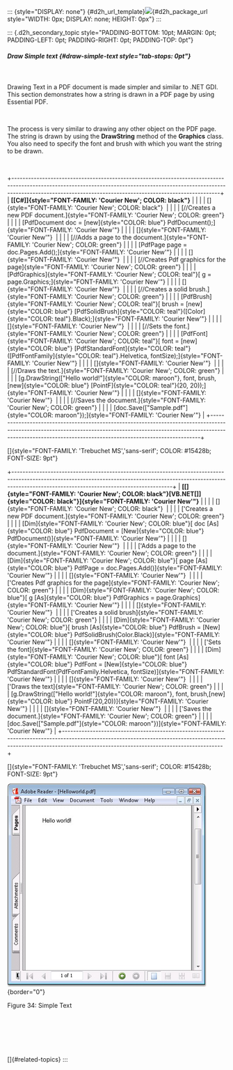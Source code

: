 ::: {style="DISPLAY: none"}
[](ms-xhelp:///?Id=d2h_url_template){#d2h_url_template}![](!package_url!){#d2h_package_url style="WIDTH: 0px; DISPLAY: none; HEIGHT: 0px"}
:::

::: {.d2h_secondary_topic style="PADDING-BOTTOM: 10pt; MARGIN: 0pt; PADDING-LEFT: 0pt; PADDING-RIGHT: 0pt; PADDING-TOP: 0pt"}
##### Draw Simple text {#draw-simple-text style="tab-stops: 0pt"}

 

Drawing Text in a PDF document is made simpler and similar to .NET GDI. This section demonstrates how a string is drawn in a PDF page by using Essential PDF.

 

The process is very similar to drawing any other object on the PDF page. The string is drawn by using the **DrawString** method of the **Graphics** class. You also need to specify the font and brush with which you want the string to be drawn.

 

+--------------------------------------------------------------------------------------------------------------------------------------------------------------------------------------------------------------------------------------+
| **[\[C#\]]{style="FONT-FAMILY: 'Courier New'; COLOR: black"}**                                                                                                                                                                       |
|                                                                                                                                                                                                                                      |
| []{style="FONT-FAMILY: 'Courier New'; COLOR: black"}                                                                                                                                                                                 |
|                                                                                                                                                                                                                                      |
| [//Creates a new PDF document.]{style="FONT-FAMILY: 'Courier New'; COLOR: green"}                                                                                                                                                    |
|                                                                                                                                                                                                                                      |
| [PdfDocument doc = [new]{style="COLOR: blue"} PdfDocument();]{style="FONT-FAMILY: 'Courier New'"}                                                                                                                                    |
|                                                                                                                                                                                                                                      |
| []{style="FONT-FAMILY: 'Courier New'"}                                                                                                                                                                                               |
|                                                                                                                                                                                                                                      |
| [//Adds a page to the document.]{style="FONT-FAMILY: 'Courier New'; COLOR: green"}                                                                                                                                                   |
|                                                                                                                                                                                                                                      |
| [PdfPage page = doc.Pages.Add();]{style="FONT-FAMILY: 'Courier New'"}                                                                                                                                                                |
|                                                                                                                                                                                                                                      |
| []{style="FONT-FAMILY: 'Courier New'"}                                                                                                                                                                                               |
|                                                                                                                                                                                                                                      |
| [//Creates Pdf graphics for the page]{style="FONT-FAMILY: 'Courier New'; COLOR: green"}                                                                                                                                              |
|                                                                                                                                                                                                                                      |
| [PdfGraphics]{style="FONT-FAMILY: 'Courier New'; COLOR: teal"}[ g = page.Graphics;]{style="FONT-FAMILY: 'Courier New'"}                                                                                                              |
|                                                                                                                                                                                                                                      |
| []{style="FONT-FAMILY: 'Courier New'"}                                                                                                                                                                                               |
|                                                                                                                                                                                                                                      |
| [//Creates a solid brush.]{style="FONT-FAMILY: 'Courier New'; COLOR: green"}                                                                                                                                                         |
|                                                                                                                                                                                                                                      |
| [PdfBrush]{style="FONT-FAMILY: 'Courier New'; COLOR: teal"}[ brush = [new]{style="COLOR: blue"} [PdfSolidBrush]{style="COLOR: teal"}([Color]{style="COLOR: teal"}.Black);]{style="FONT-FAMILY: 'Courier New'"}                       |
|                                                                                                                                                                                                                                      |
| []{style="FONT-FAMILY: 'Courier New'"}                                                                                                                                                                                               |
|                                                                                                                                                                                                                                      |
| [//Sets the font.]{style="FONT-FAMILY: 'Courier New'; COLOR: green"}                                                                                                                                                                 |
|                                                                                                                                                                                                                                      |
| [PdfFont]{style="FONT-FAMILY: 'Courier New'; COLOR: teal"}[ font = [new]{style="COLOR: blue"} [PdfStandardFont]{style="COLOR: teal"}([PdfFontFamily]{style="COLOR: teal"}.Helvetica, fontSize);]{style="FONT-FAMILY: 'Courier New'"} |
|                                                                                                                                                                                                                                      |
| []{style="FONT-FAMILY: 'Courier New'"}                                                                                                                                                                                               |
|                                                                                                                                                                                                                                      |
| [//Draws the text.]{style="FONT-FAMILY: 'Courier New'; COLOR: green"}                                                                                                                                                                |
|                                                                                                                                                                                                                                      |
| [g.DrawString([\"Hello world!\"]{style="COLOR: maroon"}, font, brush, [new]{style="COLOR: blue"} [PointF]{style="COLOR: teal"}(20, 20));]{style="FONT-FAMILY: 'Courier New'"}                                                        |
|                                                                                                                                                                                                                                      |
| []{style="FONT-FAMILY: 'Courier New'"}                                                                                                                                                                                               |
|                                                                                                                                                                                                                                      |
| [//Saves the document.]{style="FONT-FAMILY: 'Courier New'; COLOR: green"}                                                                                                                                                            |
|                                                                                                                                                                                                                                      |
| [doc.Save([\"Sample.pdf\"]{style="COLOR: maroon"});]{style="FONT-FAMILY: 'Courier New'"}                                                                                                                                             |
+--------------------------------------------------------------------------------------------------------------------------------------------------------------------------------------------------------------------------------------+

[]{style="FONT-FAMILY: 'Trebuchet MS','sans-serif'; COLOR: #15428b; FONT-SIZE: 9pt"} 

+---------------------------------------------------------------------------------------------------------------------------------------------------------------------------------------------------------------------+
| **[\[]{style="FONT-FAMILY: 'Courier New'; COLOR: black"}[VB.NET[\]]{style="COLOR: black"}]{style="FONT-FAMILY: 'Courier New'"}**                                                                                    |
|                                                                                                                                                                                                                     |
| []{style="FONT-FAMILY: 'Courier New'; COLOR: black"}                                                                                                                                                                |
|                                                                                                                                                                                                                     |
| [\'Creates a new PDF document.]{style="FONT-FAMILY: 'Courier New'; COLOR: green"}                                                                                                                                   |
|                                                                                                                                                                                                                     |
| [Dim]{style="FONT-FAMILY: 'Courier New'; COLOR: blue"}[ doc [As]{style="COLOR: blue"} PdfDocument = [New]{style="COLOR: blue"} PdfDocument()]{style="FONT-FAMILY: 'Courier New'"}                                   |
|                                                                                                                                                                                                                     |
| []{style="FONT-FAMILY: 'Courier New'"}                                                                                                                                                                              |
|                                                                                                                                                                                                                     |
| [\'Adds a page to the document.]{style="FONT-FAMILY: 'Courier New'; COLOR: green"}                                                                                                                                  |
|                                                                                                                                                                                                                     |
| [Dim]{style="FONT-FAMILY: 'Courier New'; COLOR: blue"}[ page [As]{style="COLOR: blue"} PdfPage = doc.Pages.Add()]{style="FONT-FAMILY: 'Courier New'"}                                                               |
|                                                                                                                                                                                                                     |
| []{style="FONT-FAMILY: 'Courier New'"}                                                                                                                                                                              |
|                                                                                                                                                                                                                     |
| [\'Creates Pdf graphics for the page]{style="FONT-FAMILY: 'Courier New'; COLOR: green"}                                                                                                                             |
|                                                                                                                                                                                                                     |
| [Dim]{style="FONT-FAMILY: 'Courier New'; COLOR: blue"}[ g [As]{style="COLOR: blue"} PdfGraphics = page.Graphics]{style="FONT-FAMILY: 'Courier New'"}                                                                |
|                                                                                                                                                                                                                     |
| []{style="FONT-FAMILY: 'Courier New'"}                                                                                                                                                                              |
|                                                                                                                                                                                                                     |
| [\'Creates a solid brush]{style="FONT-FAMILY: 'Courier New'; COLOR: green"}                                                                                                                                         |
|                                                                                                                                                                                                                     |
| [Dim]{style="FONT-FAMILY: 'Courier New'; COLOR: blue"}[ brush [As]{style="COLOR: blue"} PdfBrush = [New]{style="COLOR: blue"} PdfSolidBrush(Color.Black)]{style="FONT-FAMILY: 'Courier New'"}                       |
|                                                                                                                                                                                                                     |
| []{style="FONT-FAMILY: 'Courier New'"}                                                                                                                                                                              |
|                                                                                                                                                                                                                     |
| [\'Sets the font]{style="FONT-FAMILY: 'Courier New'; COLOR: green"}                                                                                                                                                 |
|                                                                                                                                                                                                                     |
| [Dim]{style="FONT-FAMILY: 'Courier New'; COLOR: blue"}[ font [As]{style="COLOR: blue"} PdfFont = [New]{style="COLOR: blue"} PdfStandardFont(PdfFontFamily.Helvetica, fontSize)]{style="FONT-FAMILY: 'Courier New'"} |
|                                                                                                                                                                                                                     |
| []{style="FONT-FAMILY: 'Courier New'"}                                                                                                                                                                              |
|                                                                                                                                                                                                                     |
| [\'Draws the text]{style="FONT-FAMILY: 'Courier New'; COLOR: green"}                                                                                                                                                |
|                                                                                                                                                                                                                     |
| [g.DrawString([\"Hello world!\"]{style="COLOR: maroon"}, font, brush,[new]{style="COLOR: blue"} PointF(20,20))]{style="FONT-FAMILY: 'Courier New'"}                                                                 |
|                                                                                                                                                                                                                     |
| []{style="FONT-FAMILY: 'Courier New'"}                                                                                                                                                                              |
|                                                                                                                                                                                                                     |
| [\'Saves the document.]{style="FONT-FAMILY: 'Courier New'; COLOR: green"}                                                                                                                                           |
|                                                                                                                                                                                                                     |
| [doc.Save([\"Sample.pdf\"]{style="COLOR: maroon"})]{style="FONT-FAMILY: 'Courier New'"}                                                                                                                             |
+---------------------------------------------------------------------------------------------------------------------------------------------------------------------------------------------------------------------+

[]{style="FONT-FAMILY: 'Trebuchet MS','sans-serif'; COLOR: #15428b; FONT-SIZE: 9pt"} 

![](ImagesExt/image22_45.jpg){border="0"}

Figure 34: Simple Text

 

 

 

[]{#related-topics}
:::
